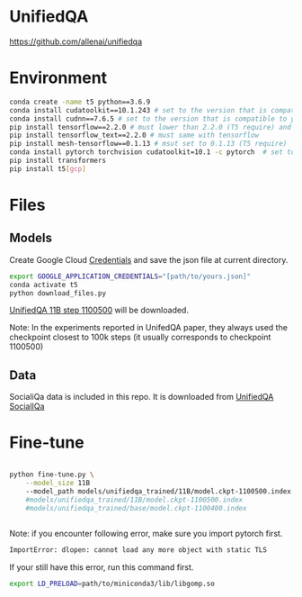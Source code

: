 # UnifiedQA
https://github.com/allenai/unifiedqa

# Environment
```bash
conda create -name t5 python==3.6.9
conda install cudatoolkit==10.1.243 # set to the version that is compatible to your GPU
conda install cudnn==7.6.5 # set to the version that is compatible to your GPU
pip install tensorflow==2.2.0 # must lower than 2.2.0 (T5 require) and installed by pip 
pip install tensorflow_text==2.2.0 # must same with tensorflow
pip install mesh-tensorflow==0.1.13 # msut set to 0.1.13 (T5 require)
conda install pytorch torchvision cudatoolkit=10.1 -c pytorch  # set to the version that is compatible to your GPU
pip install transformers
pip install t5[gcp]
```

# Files
## Models
Create Google Cloud [Credentials](https://cloud.google.com/docs/authentication/getting-started#creating_a_service_account) and save the json file at current directory.

```bash
export GOOGLE_APPLICATION_CREDENTIALS="[path/to/yours.json]"
conda activate t5
python download_files.py 
```
[UnifiedQA 11B step 1100500](https://console.cloud.google.com/storage/browser/unifiedqa/models/11B) will be downloaded. 

Note: In the experiments reported in UnifedQA paper, they always used the checkpoint closest to 100k steps (it usually corresponds to checkpoint 1100500)

## Data
SocialiQa data is included in this repo. It is downloaded from [UnifiedQA SocialIQa](https://console.cloud.google.com/storage/browser/unifiedqa/data/social_iqa)

# Fine-tune
```bash

python fine-tune.py \
    --model_size 11B
    --model_path models/unifiedqa_trained/11B/model.ckpt-1100500.index #change model path accordingly if you use other model 
    #models/unifiedqa_trained/11B/model.ckpt-1100500.index
    #models/unifiedqa_trained/base/model.ckpt-1100400.index
    
```
Note: if you encounter following error, make sure you import pytorch first.
```bash
ImportError: dlopen: cannot load any more object with static TLS 
```
If your still have this error, run this command first.
```bash
export LD_PRELOAD=path/to/miniconda3/lib/libgomp.so
```